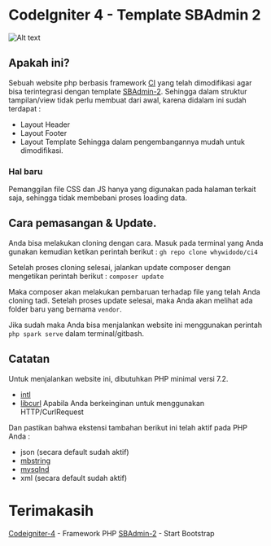 # CodeIgniter 4 - Template SBAdmin 2

![Alt text](../../../../c:/xampp/htdocs/ci4/TEMPLETE.png)
## Apakah ini?
Sebuah website php berbasis framework [CI](https://codeigniter.com) yang telah dimodifikasi agar bisa terintegrasi dengan template [SBAdmin-2](https://startbootstrap.com/theme/sb-admin-2).
Sehingga dalam struktur tampilan/view tidak perlu membuat dari awal, karena didalam ini sudah terdapat :
- Layout Header
- Layout Footer
- Layout Template
Sehingga dalam pengembangannya mudah untuk dimodifikasi.

### Hal baru
Pemanggilan file CSS dan JS hanya yang digunakan pada halaman terkait saja, sehingga tidak membebani proses loading data.


## Cara pemasangan & Update.
Anda bisa melakukan cloning dengan cara.
Masuk pada terminal yang Anda gunakan kemudian ketikan perintah berikut :
```gh repo clone whywidodo/ci4```

Setelah proses cloning selesai, jalankan update composer dengan mengetikan perintah berikut :
```composer update```

Maka composer akan melakukan pembaruan terhadap file yang telah Anda cloning tadi. Setelah proses update selesai, maka Anda akan melihat ada folder baru yang bernama `vendor`.

Jika sudah maka Anda bisa menjalankan website ini menggunakan perintah `php spark serve` dalam terminal/gitbash.


## Catatan

Untuk menjalankan website ini, dibutuhkan PHP minimal versi 7.2.

- [intl](http://php.net/manual/en/intl.requirements.php)
- [libcurl](http://php.net/manual/en/curl.requirements.php) Apabila Anda berkeinginan untuk menggunakan HTTP/CurlRequest

Dan pastikan bahwa ekstensi tambahan berikut ini telah aktif pada PHP Anda :

- json (secara default sudah aktif)
- [mbstring](http://php.net/manual/en/mbstring.installation.php)
- [mysqlnd](http://php.net/manual/en/mysqlnd.install.php)
- xml (secara default sudah aktif)

# Terimakasih
[Codeigniter-4](https://codeigniter.com) - Framework PHP
[SBAdmin-2](https://startbootstrap.com/theme/sb-admin-2) - Start Bootstrap
